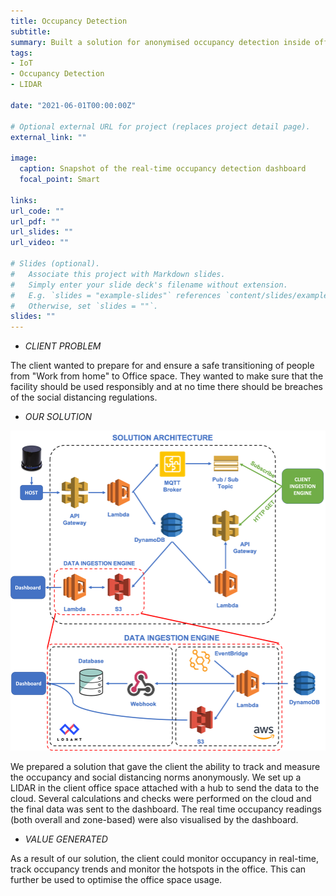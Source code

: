 ```yaml
---
title: Occupancy Detection
subtitle: 
summary: Built a solution for anonymised occupancy detection inside office space with LIDARs with features including social bubble breach detection and zone-based real-time occupancy counts and tracking
tags:
- IoT
- Occupancy Detection
- LIDAR

date: "2021-06-01T00:00:00Z"

# Optional external URL for project (replaces project detail page).
external_link: ""

image:
  caption: Snapshot of the real-time occupancy detection dashboard
  focal_point: Smart

links:
url_code: ""
url_pdf: ""
url_slides: ""
url_video: ""

# Slides (optional).
#   Associate this project with Markdown slides.
#   Simply enter your slide deck's filename without extension.
#   E.g. `slides = "example-slides"` references `content/slides/example-slides.md`.
#   Otherwise, set `slides = ""`.
slides: ""
---
```


* *CLIENT PROBLEM*

The client wanted to prepare for and ensure a safe transitioning of people from "Work from home" to Office space. They wanted to make sure that the facility should be used responsibly and at no time there should be breaches of the social distancing regulations.

* *OUR SOLUTION*

![Solution Architecture](architecture.png)

We prepared a solution that gave the client the ability to track and measure the occupancy and social distancing norms anonymously. We set up a LIDAR in the client office space attached with a hub to send the data to the cloud. Several calculations and checks were performed on the cloud and the final data was sent to the dashboard. The real time occupancy readings (both overall and zone-based) were also visualised by the dashboard.

* *VALUE GENERATED*

As a result of our solution, the client could monitor occupancy in real-time, track occupancy trends and monitor the hotspots in the office. This can further be used to optimise the office space usage.